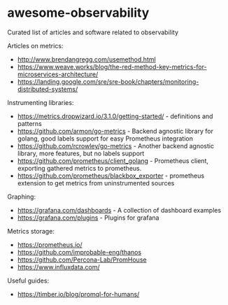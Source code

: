 # awesome-observability

Curated list of articles and software related to observability


Articles on metrics:

- http://www.brendangregg.com/usemethod.html
- https://www.weave.works/blog/the-red-method-key-metrics-for-microservices-architecture/
- https://landing.google.com/sre/sre-book/chapters/monitoring-distributed-systems/


Instrumenting libraries:

- https://metrics.dropwizard.io/3.1.0/getting-started/ - definitions and patterns
- https://github.com/armon/go-metrics - Backend agnostic library for golang, good labels support for easy Prometheus integration
- https://github.com/rcrowley/go-metrics - Another backend agnostic library, more features, but no labels support
- https://github.com/prometheus/client_golang - Prometheus client, exporting gathered metrics to prometheus.
- https://github.com/prometheus/blackbox_exporter - prometheus extension to get metrics from uninstrumented sources


Graphing:

- https://grafana.com/dashboards - A collection of dashboard examples
- https://grafana.com/plugins - Plugins for grafana

Metrics storage:

- https://prometheus.io/
- https://github.com/improbable-eng/thanos
- https://github.com/Percona-Lab/PromHouse
- https://www.influxdata.com/

Useful guides:
- https://timber.io/blog/promql-for-humans/
